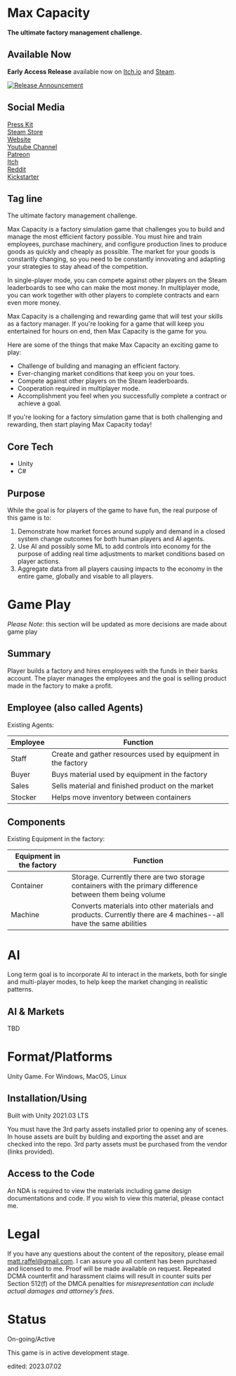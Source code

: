 # Max Capacity

**The ultimate factory management challenge.**  


## Available Now

__Early Access Release__ available now on [Itch.io](https://tatmanblue.itch.io/max-capacity) and [Steam](https://store.steampowered.com/app/2579870/Max_Capacity/).  

[![Release Announcement](https://img.youtube.com/vi/kaOTkWa1Pi0/0.jpg)](https://youtu.be/kaOTkWa1Pi0)


## Social Media
[Press Kit](https://impress.games/press-kit/tatman-games/max-capacity)  
[Steam Store](https://store.steampowered.com/app/2579870/Max_Capacity/)  
[Website](http://www.tatmangames.com)  
[Youtube Channel](https://www.youtube.com/@MattRaffel)  
[Patreon](https://tatmanblue.itch.io/max-capacity)  
[Itch](https://tatmanblue.itch.io/max-capacity)  
[Reddit](https://www.reddit.com/r/MaxCapacity/)  
[Kickstarter](https://www.kickstarter.com/projects/tatmanblue/max-capacity/)  

## Tag line

The ultimate factory management challenge.

Max Capacity is a factory simulation game that challenges you to build and manage the most efficient factory possible. You must hire and train employees, purchase machinery, and configure production lines to produce goods as quickly and cheaply as possible. The market for your goods is constantly changing, so you need to be constantly innovating and adapting your strategies to stay ahead of the competition.  

In single-player mode, you can compete against other players on the Steam leaderboards to see who can make the most money. In multiplayer mode, you can work together with other players to complete contracts and earn even more money.  

Max Capacity is a challenging and rewarding game that will test your skills as a factory manager. If you're looking for a game that will keep you entertained for hours on end, then Max Capacity is the game for you.  

Here are some of the things that make Max Capacity an exciting game to play:  

* Challenge of building and managing an efficient factory.  
* Ever-changing market conditions that keep you on your toes.  
* Compete against other players on the Steam leaderboards.  
* Cooperation required in multiplayer mode.  
* Accomplishment you feel when you successfully complete a contract or achieve a goal.  

If you're looking for a factory simulation game that is both challenging and rewarding, then start playing Max Capacity today!


## Core Tech

- Unity
- C#


## Purpose

While the goal is for players of the game to have fun, the real purpose of this game is to:

1. Demonstrate how market forces around supply and demand in a closed system change outcomes for both human players and AI agents.
2. Use AI and possibly some ML to add controls into economy for the purpose of adding real time adjustments to market conditions based
on player actions.
3. Aggregate data from all players causing impacts to the economy in the entire game, globally and visable to all players. 

# Game Play

_Please Note_: this section will be updated as more decisions are made about game play  

## Summary

Player builds a factory and hires employees with the funds in their banks account.  The player manages the employees and the goal
is selling product made in the factory to make a profit.

## Employee (also called Agents)

Existing Agents:  

| Employee | Function |
| -------- | -------- |
| Staff    | Create and gather resources used by equipment in the factory |
| Buyer    | Buys material used by equipment in the factory |
| Sales    | Sells material and finished product on the market |  
| Stocker  | Helps move inventory between containers |  



## Components

Existing Equipment in the factory:  

| Equipment in the factory | Function |
| -------- | -------- |
| Container | Storage.  Currently there are two storage containers with the primary difference between them being volume |
| Machine | Converts materials into other materials and products.  Currently there are 4 machines--all have the same abilities |


# AI

Long term goal is to incorporate AI to interact in the markets, both for single and multi-player modes, to help keep the market changing in realistic patterns.

## AI & Markets

TBD


# Format/Platforms
Unity Game.  For Windows, MacOS, Linux

## Installation/Using
Built with Unity 2021.03 LTS

You must have the 3rd party assets installed prior to opening any of scenes.   In house assets are built by bulding and exporting the asset and are checked into the repo.
3rd party assets must be purchased from the vendor (links provided).  

## Access to the Code

An NDA is required to view the materials including game design documentations and code.  If you wish to view this material, please contact me.  

# Legal
If you have any questions about the content of the repository, please email [matt.raffel@gmail.com](mailto:matt.raffel@gmail.com). I can assure you all content has been purchased and licensed to me. Proof will be made available on request. Repeated DCMA counterfit and harassment claims will result in counter suits per Section 512(f) of the DMCA penalties for _misrepresentation can include actual damages and attorney’s fees_.

# Status
On-going/Active

This game is in active development stage.

edited: 2023.07.02
